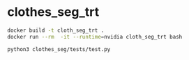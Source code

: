 # clothes_seg_trt

```bash
docker build -t cloth_seg_trt .
docker run --rm  -it --runtime=nvidia cloth_seg_trt bash
```

```bash
python3 clothes_seg/tests/test.py

```

